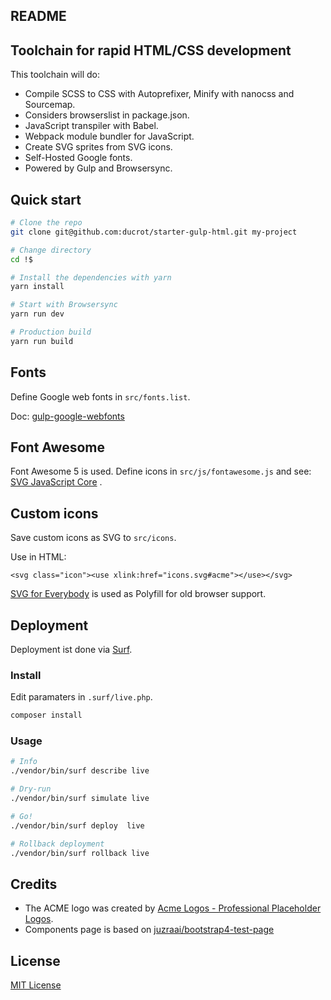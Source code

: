 README
------

## Toolchain for rapid HTML/CSS development

This toolchain will do:

- Compile SCSS to CSS with Autoprefixer, Minify with nanocss and Sourcemap.
- Considers browserslist in package.json.
- JavaScript transpiler with Babel.
- Webpack module bundler for JavaScript.
- Create SVG sprites from SVG icons.
- Self-Hosted Google fonts.
- Powered by Gulp and Browsersync.


## Quick start

```bash
# Clone the repo
git clone git@github.com:ducrot/starter-gulp-html.git my-project

# Change directory
cd !$

# Install the dependencies with yarn
yarn install

# Start with Browsersync
yarn run dev

# Production build
yarn run build
```


## Fonts

Define Google web fonts in `src/fonts.list`.

Doc: [gulp-google-webfonts](https://www.npmjs.com/package/gulp-google-webfonts)


## Font Awesome

Font Awesome 5 is used. Define icons in `src/js/fontawesome.js` and see:
[SVG JavaScript Core](https://fontawesome.com/how-to-use/on-the-web/advanced/svg-javascript-core) .


## Custom icons

Save custom icons as SVG to `src/icons`.

Use in HTML:

```
<svg class="icon"><use xlink:href="icons.svg#acme"></use></svg>
```

[SVG for Everybody](https://jonathantneal.github.io/svg4everybody/) is used as Polyfill for old browser support.


## Deployment

Deployment ist done via [Surf](https://github.com/TYPO3/Surf).

### Install

Edit paramaters in `.surf/live.php`.

```bash
composer install
```

### Usage

```bash
# Info
./vendor/bin/surf describe live

# Dry-run
./vendor/bin/surf simulate live

# Go!
./vendor/bin/surf deploy  live

# Rollback deployment
./vendor/bin/surf rollback live
```


## Credits

- The ACME logo was created by [Acme Logos - Professional Placeholder Logos](http://acmelogos.com/).
- Components page is based on [juzraai/bootstrap4-test-page](https://github.com/juzraai/bootstrap4-test-page)


## License

[MIT License](LICENSE)